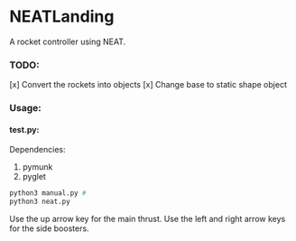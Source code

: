 # NEATLanding
A rocket controller using NEAT.

### TODO:

[x] Convert the rockets into objects
[x] Change base to static shape object

### Usage:

#### test.py:

Dependencies:

1. pymunk
2. pyglet

```python
python3 manual.py #
python3 neat.py
```

Use the up arrow key for the main thrust.
Use the left and right arrow keys for the side boosters. 


